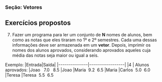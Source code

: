 ### Seção: Vetores
## Exercícios propostos


7) Fazer um programa para ler um conjunto de **N** nomes de alunos, bem como as notas que eles tiraram no 1º e 2º semestres. Cada uma dessas informações deve ser armazenada em um **vetor**. Depois, imprimir os nomes dos alunos aprovados, considerando aprovados aqueles cuja média das notas seja maior ou igual a seis.

Exemplo:
|Entrada|Saída|
|---------------|------------------|
|4                          | Alunos aprovados:
|Joao &nbsp; 7.0 &nbsp;  8.5       |Joao
|Maria &nbsp;9.2 &nbsp;6.5 |Maria
|Carlos &nbsp;5.0 &nbsp;6.0 |Teresa
|Teresa &nbsp;5.5 &nbsp;6.5

